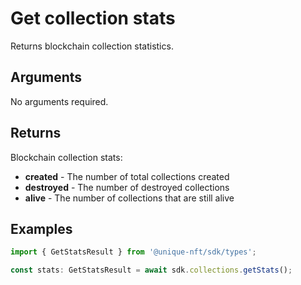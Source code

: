 # Get collection stats

Returns blockchain collection statistics.

## Arguments

No arguments required.

## Returns

Blockchain collection stats:

- **created** - The number of total collections created
- **destroyed** - The number of destroyed collections
- **alive** - The number of collections that are still alive

## Examples

```typescript
import { GetStatsResult } from '@unique-nft/sdk/types';

const stats: GetStatsResult = await sdk.collections.getStats();
```
